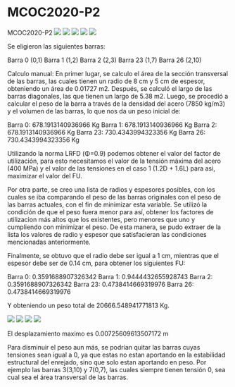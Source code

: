 # MCOC2020-P2
MCOC2020-P2
![](0.png)
![](1.png)
![](2.png)
![](3.png)
![](4.png)

Se eligieron las siguientes barras:

Barra 0 (0,1) 
Barra 1 (1,2)
Barra 2 (2,3)
Barra 23 (1,7)
Barra 26 (2,10)

Calculo manual:
En primer lugar, se calculo el área de la sección transversal de las barras, las cuales tienen un radio de 8 cm y 5 cm de espesor, obteniendo un área de 0.01727 m2.
Después, se calculó el largo de las barras diagonales, las que tienen un largo de 5.38 m2.
Luego, se procedió a calcular el peso de la barra a través de la densidad del acero (7850 kg/m3) y el volumen de las barras, lo que nos da un peso inicial de:

Barra 0: 678.1913140936966 Kg
Barra 1: 678.1913140936966 Kg
Barra 2: 678.1913140936966 Kg
Barra 23: 730.4343994323356 Kg
Barra 26: 730.4343994323356 Kg

Utilizando la norma LRFD (Φ=0.9) podemos obtener el valor del factor de utilización, para esto necesitamos el valor de la tensión máxima del acero (400 MPa) y el valor de las tensiones en el caso 1 (1.2D + 1.6L) para asi, maximizar el valor del FU. 

Por otra parte, se creo una lista de radios y espesores posibles, con los cuales se iba comparando el peso de las barras originales con el peso de las barras actuales, con el fin de minimizar esta variable. Se utilizó la condición de que el peso fuera menor para así, obtener los factores de utilizacion más altos que los existentes, pero menores que uno y cumpliendo con minimizar el peso. De esta manera, se pudo extraer de la lista los valores de radio y espesor que satisfacieran las condiciones mencionadas anteriormente.

Finalmente, se obtuvo que el radio debe ser igual a 1 cm, mientras que el espesor debe ser de 0.14 cm, para obtener los siguientes FU:

Barra 0: 0.3591688907326342
Barra 1: 0.9444432655928743
Barra 2: 0.3591688907326342
Barra 23: 0.4738414669319976
Barra 26: 0.4738414669319976

Y obteniendo un peso total de 20666.548941771813 Kg.

![](Tension1.png)
![](Fu1.png)
![](Tension2.png)
![](Fu2.png)

El desplazamiento maximo es 0.00725609613507172 m

Para disminuir el peso aun más, se podrían quitar las barras cuyas tensiones sean igual a 0, ya que estas no estan aportando en la estabilidad estructural del enrejado, sino que solo estan aportando en peso. Por ejemplo las barras 3(3,10) y 7(0,7), las cuales siempre tienen tensión 0, sea cual sea el área transversal de las barras.
